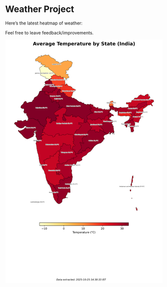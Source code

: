 # Weather Project

Here’s the latest heatmap of weather:

Feel free to leave feedback/improvements.

![India Heatmap](docs/assets/india_heatmap.png?v=FC91B3)
